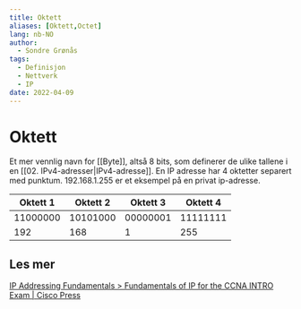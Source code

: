 ```yaml
---
title: Oktett
aliases: [Oktett,Octet]
lang: nb-NO
author:
  - Sondre Grønås
tags:
  - Definisjon
  - Nettverk
  - IP
date: 2022-04-09
---
```

# Oktett
Et mer vennlig navn for [[Byte]], altså 8 bits, som definerer de ulike tallene i en [[02. IPv4-adresser|IPv4-adresse]]. En IP adresse har 4 oktetter separert med punktum. $192.168.1.255$ er et eksempel på en privat ip-adresse.

| Oktett 1 | Oktett 2 | Oktett 3 | Oktett 4 |
| -- | -- | -- | -- |
|$11000000$ | $10101000$ | $00000001$ | $11111111$ |
| $192$ | $168$ | $1$ | $255$ |

## Les mer
[IP Addressing Fundamentals > Fundamentals of IP for the CCNA INTRO Exam | Cisco Press](https://www.ciscopress.com/articles/article.asp?p=101151&seqNum=3#:~:text=Each%20of%20the%20decimal%20numbers,is%201%2C%20and%20so%20on.)
